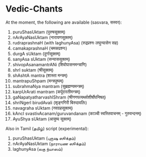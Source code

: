 # Vedic-Chants

At the moment, the following are available (sasvara, सस्वर):

1. puruShasUktam (पुरुषसूक्तम्)
2. nArAyaNasUktam (नारायणसूक्तम्)
3. rudraprashnaH (with laghunyAsa) (रुद्रप्रश्नः लघुन्यासेन सह)
4. camakaprashnaH (चमकप्रश्नः)
5. durgA sUktam (दुर्गासूक्तम्)
6. sanyAsa sUktam (सन्याससूक्तम्)
7. shivopAsanamantrANi (शिवोपासनमन्त्राणि)
8. shrI suktam (श्रीसूक्तम्)
9. shAshtA mantra (शास्ता मन्त्रम्)
10. mantrapuShpam (मन्त्रपुष्पम्)
11. subrahmaNya mantram (सुब्रह्मण्यमन्त्रम्)
12. karpUrArati mantram (कर्पूरारतीमन्त्रम्)
13. gaNapatyatharvashIShram (श्रीगणपत्यथर्वशीर्षोपनिषत्)
14. shriNgerI birudAvali (शृङ्गगिरी बिरुदावलिः)
15. navagraha sUktam (नवग्रहसूक्तम्)
16. kAncI svastivAcanam/guruvandanam (काञ्ची स्वस्तिवाचनम् - गुरुवन्दनम्)
17. AyuShya sUktam (आयुष्य सूक्तम्)

Also in Tamil (தமிழ்) script (experimental):

1. puruShasUktam (புருஷ ஸூக்தம்)
2. nArAyaNasUktam (நாராயண ஸூக்தம்)
3. laghunyAsa (லகு ந்யாஸம்)
